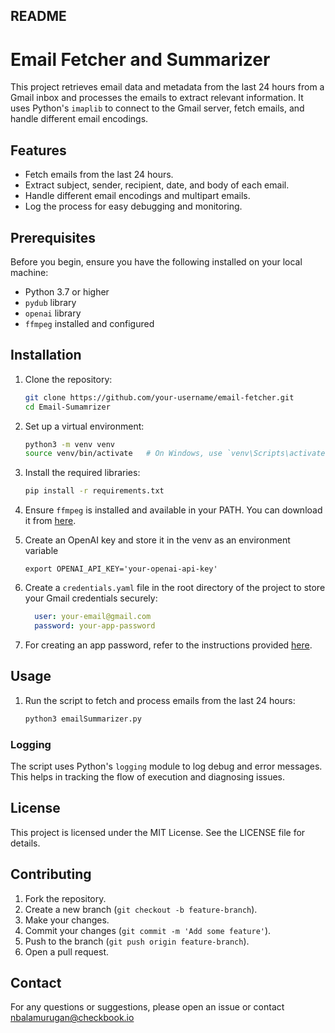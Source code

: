 ## README

# Email Fetcher and Summarizer

This project retrieves email data and metadata from the last 24 hours from a Gmail inbox and processes the emails to extract relevant information. It uses Python's `imaplib` to connect to the Gmail server, fetch emails, and handle different email encodings. 

## Features
- Fetch emails from the last 24 hours.
- Extract subject, sender, recipient, date, and body of each email.
- Handle different email encodings and multipart emails.
- Log the process for easy debugging and monitoring.

## Prerequisites

Before you begin, ensure you have the following installed on your local machine:
- Python 3.7 or higher
- `pydub` library
- `openai` library
- `ffmpeg` installed and configured

## Installation

1. Clone the repository:
    ```sh
    git clone https://github.com/your-username/email-fetcher.git
    cd Email-Sumamrizer
    ```

2. Set up a virtual environment:
    ```sh
    python3 -m venv venv
    source venv/bin/activate   # On Windows, use `venv\Scripts\activate`
    ```

3. Install the required libraries:
    ```sh
    pip install -r requirements.txt
    ```

4. Ensure `ffmpeg` is installed and available in your PATH. You can download it from [here](https://ffmpeg.org/download.html).

5. Create an OpenAI key and store it in the venv as an environment variable
   ```
   export OPENAI_API_KEY='your-openai-api-key'
   ```

7. Create a `credentials.yaml` file in the root directory of the project to store your Gmail credentials securely:
    ```yaml
      user: your-email@gmail.com
      password: your-app-password
    ```

8. For creating an app password, refer to the instructions provided [here](https://knowledge.workspace.google.com/kb/how-to-create-app-passwords-000009237).

## Usage

1. Run the script to fetch and process emails from the last 24 hours:
    ```sh
    python3 emailSummarizer.py
    ```
    
### Logging

The script uses Python's `logging` module to log debug and error messages. This helps in tracking the flow of execution and diagnosing issues.

## License

This project is licensed under the MIT License. See the LICENSE file for details.

## Contributing

1. Fork the repository.
2. Create a new branch (`git checkout -b feature-branch`).
3. Make your changes.
4. Commit your changes (`git commit -m 'Add some feature'`).
5. Push to the branch (`git push origin feature-branch`).
6. Open a pull request.

## Contact

For any questions or suggestions, please open an issue or contact nbalamurugan@checkbook.io
